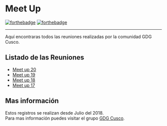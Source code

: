 # Meet Up
[![forthebadge](https://forthebadge.com/images/badges/built-by-developers.svg)](https://forthebadge.com) [![forthebadge](https://forthebadge.com/images/badges/makes-people-smile.svg)](https://forthebadge.com) 
______
Aquí encontraras todos las reuniones realizadas por la comunidad GDG Cusco.

## Listado de las Reuniones
 - [Meet up 20](https://github.com/GDG-Cusco/MeetUp/tree/master/Meetup-20)
 - [Meet up 19](https://github.com/GDG-Cusco/MeetUp/tree/master/Meetup-19)
 - [Meet up 18](https://github.com/GDG-Cusco/Meettup/tree/master/Meetup-18)
 - [Meet up 17](https://github.com/GDG-Cusco/Meettup/tree/master/Meetup-17)


## Mas información
Estos registros se realizan desde Julio del 2018. </br>
Para mas información puedes visitar el grupo [GDG Cusco](https://www.facebook.com/gdgcusco).
